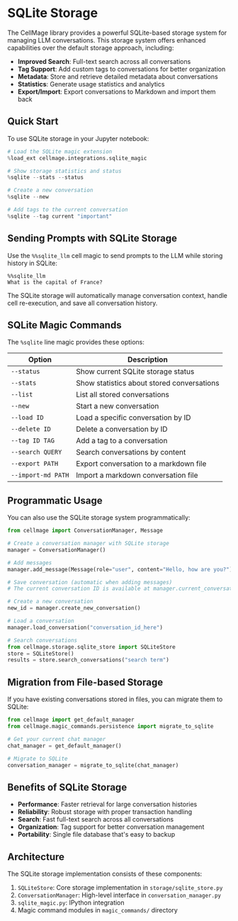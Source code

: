 # SQLite Storage

The CellMage library provides a powerful SQLite-based storage system for managing LLM conversations. This storage system offers enhanced capabilities over the default storage approach, including:

- **Improved Search**: Full-text search across all conversations
- **Tag Support**: Add custom tags to conversations for better organization
- **Metadata**: Store and retrieve detailed metadata about conversations
- **Statistics**: Generate usage statistics and analytics
- **Export/Import**: Export conversations to Markdown and import them back

## Quick Start

To use SQLite storage in your Jupyter notebook:

```python
# Load the SQLite magic extension
%load_ext cellmage.integrations.sqlite_magic

# Show storage statistics and status
%sqlite --stats --status

# Create a new conversation
%sqlite --new

# Add tags to the current conversation
%sqlite --tag current "important"
```

## Sending Prompts with SQLite Storage

Use the `%%sqlite_llm` cell magic to send prompts to the LLM while storing history in SQLite:

```text
%%sqlite_llm
What is the capital of France?
```

The SQLite storage will automatically manage conversation context, handle cell re-execution, and save all conversation history.

## SQLite Magic Commands

The `%sqlite` line magic provides these options:

| Option | Description |
|--------|-------------|
| `--status` | Show current SQLite storage status |
| `--stats` | Show statistics about stored conversations |
| `--list` | List all stored conversations |
| `--new` | Start a new conversation |
| `--load ID` | Load a specific conversation by ID |
| `--delete ID` | Delete a conversation by ID |
| `--tag ID TAG` | Add a tag to a conversation |
| `--search QUERY` | Search conversations by content |
| `--export PATH` | Export conversation to a markdown file |
| `--import-md PATH` | Import a markdown conversation file |

## Programmatic Usage

You can also use the SQLite storage system programmatically:

```python
from cellmage import ConversationManager, Message

# Create a conversation manager with SQLite storage
manager = ConversationManager()

# Add messages
manager.add_message(Message(role="user", content="Hello, how are you?"))

# Save conversation (automatic when adding messages)
# The current conversation ID is available at manager.current_conversation_id

# Create a new conversation
new_id = manager.create_new_conversation()

# Load a conversation
manager.load_conversation("conversation_id_here")

# Search conversations
from cellmage.storage.sqlite_store import SQLiteStore
store = SQLiteStore()
results = store.search_conversations("search term")
```

## Migration from File-based Storage

If you have existing conversations stored in files, you can migrate them to SQLite:

```python
from cellmage import get_default_manager
from cellmage.magic_commands.persistence import migrate_to_sqlite

# Get your current chat manager
chat_manager = get_default_manager()

# Migrate to SQLite
conversation_manager = migrate_to_sqlite(chat_manager)
```

## Benefits of SQLite Storage

- **Performance**: Faster retrieval for large conversation histories
- **Reliability**: Robust storage with proper transaction handling
- **Search**: Fast full-text search across all conversations
- **Organization**: Tag support for better conversation management
- **Portability**: Single file database that's easy to backup

## Architecture

The SQLite storage implementation consists of these components:

1. `SQLiteStore`: Core storage implementation in `storage/sqlite_store.py`
2. `ConversationManager`: High-level interface in `conversation_manager.py`
3. `sqlite_magic.py`: IPython integration
4. Magic command modules in `magic_commands/` directory